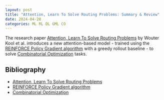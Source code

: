 ```yaml
---
layout: post
title: "Attention, Learn To Solve Routing Problems: Summary & Review"
date: 2024-04-28
categories: ML RL DL GML CO
---
```


The research paper <a href="http://acfpeacekeeper.github.io/github-pages/docs/literature/papers/Attention_Solve_Routing.pdf" onerror="this.href='http://localhost:4000/docs/literature/papers/Attention_Solve_Routing.pdf';">Attention, Learn To Solve Routing Problems</a> by Wouter Kool et al. introduces a new attention-based model - trained using the <a href="" onerror="this.href='http://localhost:4000/docs/literature/papers/williams92simple.pdf';">REINFORCE Policy Gradient algorithm</a> with a greedy rollout baseline - to solve <a href="http://acfpeacekeeper.github.io/github-pages/docs/literature/papers/rl_co.pdf" onerror="this.href='http://localhost:4000/docs/literature/papers/rl_co.pdf';">Combinatorial Optimization</a> tasks.

## Bibliography
- [Attention, Learn To Solve Routing Problems](http://acfpeacekeeper.github.io/github-pages/docs/literature/papers/Attention_Solve_Routing.pdf)
- [REINFORCE Policy Gradient algorithm](http://acfpeacekeeper.github.io/github-pages/docs/literature/papers/williams92simple.pdf)
- [Combinatorial Optimization](http://acfpeacekeeper.github.io/github-pages/docs/literature/papers/rl_co.pdf)